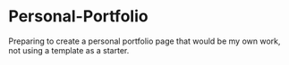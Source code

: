 # Personal-Portfolio
Preparing to create a personal portfolio page that would be my own work, not using a template as a starter.
